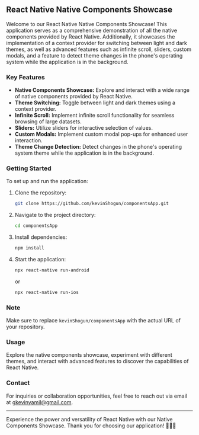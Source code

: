 ## React Native Native Components Showcase

Welcome to our React Native Native Components Showcase! This application serves as a comprehensive demonstration of all the native components provided by React Native. Additionally, it showcases the implementation of a context provider for switching between light and dark themes, as well as advanced features such as infinite scroll, sliders, custom modals, and a feature to detect theme changes in the phone's operating system while the application is in the background.

### Key Features

- **Native Components Showcase:** Explore and interact with a wide range of native components provided by React Native.
- **Theme Switching:** Toggle between light and dark themes using a context provider.
- **Infinite Scroll:** Implement infinite scroll functionality for seamless browsing of large datasets.
- **Sliders:** Utilize sliders for interactive selection of values.
- **Custom Modals:** Implement custom modal pop-ups for enhanced user interaction.
- **Theme Change Detection:** Detect changes in the phone's operating system theme while the application is in the background.

### Getting Started

To set up and run the application:

1. Clone the repository:

   ```bash
   git clone https://github.com/kevinShogun/componentsApp.git
   ```

2. Navigate to the project directory:

   ```bash
   cd componentsApp
   ```

3. Install dependencies:

   ```bash
   npm install
   ```

4. Start the application:

   ```bash
   npx react-native run-android
   ```

   or

   ```bash
   npx react-native run-ios
   ```

### Note

Make sure to replace `kevinShogun/componentsApp` with the actual URL of your repository.

### Usage

Explore the native components showcase, experiment with different themes, and interact with advanced features to discover the capabilities of React Native.

### Contact

For inquiries or collaboration opportunities, feel free to reach out via email at [gkevinyamil@gmail.com](mailto:gkevinyamil@gmail.com).

---

Experience the power and versatility of React Native with our Native Components Showcase. Thank you for choosing our application! 📱✨🚀